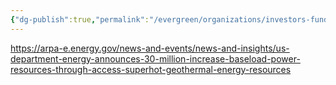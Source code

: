 ```yaml
---
{"dg-publish":true,"permalink":"/evergreen/organizations/investors-funders/government/arpa-e-superhot/"}
---
```


https://arpa-e.energy.gov/news-and-events/news-and-insights/us-department-energy-announces-30-million-increase-baseload-power-resources-through-access-superhot-geothermal-energy-resources

